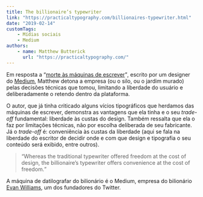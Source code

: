 ```yaml
---
title: The billionaire’s typewriter
link: "https://practicaltypography.com/billionaires-typewriter.html"
date: "2019-02-14"
customTags:
    - Mídias sociais
    - Medium
authors:
    - name: Matthew Butterick
      url: "https://practicaltypography.com/"
---
```


Em resposta a <q>[morte às máquinas de escrever](https://medium.com/designing-medium/death-to-typewriters-9b7712847639)</q>, escrito por um designer do [Medium](https://medium.com/), Matthew detona a empresa (ou o silo, ou o jardim murado) pelas decisões técnicas que tomou, limitando a liberdade do usuário e deliberadamente o retendo dentro da plataforma.

O autor, que já tinha criticado alguns vícios tipográficos que herdamos das máquinas de escrever, demonstra as vantagens que ela tinha e o seu <i lang="en">trade-off</i> fundamental: liberdade às custas do design. Também ressalta que ela o faz por limitações técnicas, não por escolha deliberada de seu fabricante. Já o <i lang="en">trade-off</i> é: conveniência às custas da liberdade (aqui se fala na liberdade do escritor de decidir onde e com que design e tipografia o seu conteúdo será exibido, entre outros).

> <q>Whereas the traditional typewriter offered freedom at the cost of design, the billionaire’s typewriter offers convenience at the cost of freedom.</q>

A máquina de datilografar do bilionário é o Medium, empresa do bilionário [Evan Williams](https://medium.com/@ev), um dos fundadores do Twitter.

